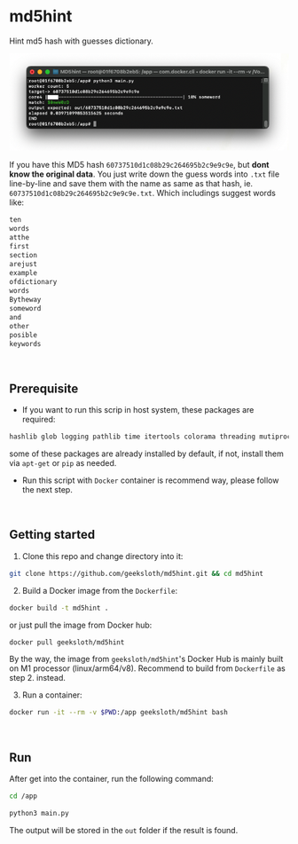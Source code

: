 # md5hint

Hint md5 hash with guesses dictionary.

![Alt text](static/screenshot.png?raw=true "example output")

If you have this MD5 hash ```60737510d1c08b29c264695b2c9e9c9e```, but **dont know the original data**. You just write down the guess words into ```.txt``` file line-by-line and save them with the name as same as that hash, ie. ```60737510d1c08b29c264695b2c9e9c9e.txt```. Which includings suggest words like:
```
ten
words
atthe
first
section
arejust
example
ofdictionary
words
Bytheway
someword
and
other
posible
keywords
```
<br />

## Prerequisite
- If you want to run this scrip in host system, these packages are required:
```bash
hashlib glob logging pathlib time itertools colorama threading mutiprocessing math argparse os
```
some of these packages are already installed by default, if not, install them via ```apt-get``` or ```pip``` as needed.

- Run this script with ```Docker``` container is recommend way, please follow the next step.
<br />

## Getting started
1. Clone this repo and change directory into it:
```bash
git clone https://github.com/geeksloth/md5hint.git && cd md5hint
```

2. Build a Docker image from the ```Dockerfile```:
```bash
docker build -t md5hint .
```
or just pull the image from Docker hub:
```bash
docker pull geeksloth/md5hint
```
By the way, the image from ```geeksloth/md5hint```'s Docker Hub is mainly built on M1 processor (linux/arm64/v8). Recommend to build from ```Dockerfile``` as step 2. instead.

3. Run a container:
```bash
docker run -it --rm -v $PWD:/app geeksloth/md5hint bash
```
<br />

## Run
After get into the container, run the following command:
```bash
cd /app
```
```bash
python3 main.py
```
The output will be stored in the ```out``` folder if the result is found.

